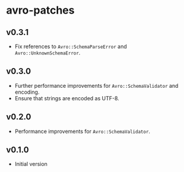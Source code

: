 # avro-patches

## v0.3.1
- Fix references to `Avro::SchemaParseError` and `Avro::UnknownSchemaError`.

## v0.3.0
- Further performance improvements for `Avro::SchemaValidator` and encoding.
- Ensure that strings are encoded as UTF-8.

## v0.2.0
- Performance improvements for `Avro::SchemaValidator`.

## v0.1.0
- Initial version
